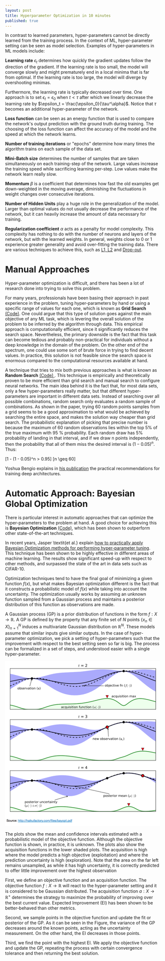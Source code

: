 ```yaml
---
layout: post
title: Hyperparameter Optimization in 10 minutes
published: true
---
```

In contrast to learned parameters, hyper-parameters cannot be directly learned from the training process. In the context of ML, hyper-parameter setting can be seen as model selection. Examples of hyper-parameters in ML models include:

**Learning rate** $\epsilon_t$ determines how quickly the gradient updates follow the direction of the gradient. If the learning rate is too small, the model will converge slowly and might prematurely end in a local minima that is far from optimal. If the learning rate is too large, the model will diverge by overshooting minimas. 

Furthermore, the learning rate is typically decreased over time. One approach is to set $\epsilon_t = \epsilon_0$ when $t < \tau$ after which we linearly decrease the learning rate by $\epsilon_t = \frac{\epsilon_0}{\tau^\alpha}$. Notice that $\tau$ becomes an additional hyper-parameter of the network.

**Loss function** can be seen as an energy function that is used to compare the network's output prediction with the ground truth during training. The choosing of the loss function can affect the accuracy of the model and the speed at which the network learns.

**Number of training iterations** or "epochs" determine how many times the algorithm trains on each sample of the data set.

**Mini-Batch size** determines the number of samples that are taken simultaneously on each training-step of the network. Large values increase the training speed while sacrificing learning per-step. Low values make the network learn really slow.

**Momentum** $\beta$ is a coefficient that determines how fast the old examples get down-weighted in the moving average, diminishing the fluctuations in weight changes over consecutive iterations.

**Number of Hidden Units** play a huge role in the generalization of the model. Larger than optimal values do not usually decrease the performance of the network, but it can heavily increase the amount of data necessary for training.

**Regularization coefficient** $\alpha$ acts as a penalty for model complexity. This complexity has nothing to do with the number of neurons and layers of the network, but with the learned weights. In general, weights close to 0 or 1 experience greater generality and avoid over-fitting the training data. There are various techniques to achieve this, such as [L1, L2](http://enhancedatascience.com/2017/07/04/machine-learning-explained-regularization/) and [Drop-out](https://www.cs.toronto.edu/~hinton/absps/JMLRdropout.pdf).

# Manual Approaches

Hyper-parameter optimization is difficult, and there has been a lot of research done into trying to solve this problem. 

For many years, professionals have been basing their approach in past experience in the problem, tuning hyper-parameters by hand or using a specific range of values for each one, which is known as **Grid Search** [(Code)](http://scikit-learn.org/stable/modules/grid_search.html#exhaustive-grid-search). One could argue that this type of solution goes against the main objective of any ML task, which is levering the overall solution of the problem to be inferred by the algorithm through data. This empirical approach is computationally efficient, since it significantly reduces the search space. Nevertheless, the primary downside is the fact that this task can become tedious and probably non-practical for individuals without a deep knowledge in the domain of the problem. On the other end of the spectrum, one could use some sort of brute force in trying to find decent values. In practice, this solution is not feasible since the search space is enormous compared to the computational resources available at hand.

A technique that tries to mix both previous approaches is what is known as **Random Search** [ (Code) ](http://scikit-learn.org/stable/modules/grid_search.html#randomized-parameter-optimization). This technique is empirically and theoretically proven to be more efficient than grid search and manual search to configure neural networks. The main idea behind it is the fact that, for most data sets, only a few hyper-parameters really matter, but that different hyper-parameters are important in different data sets. Instead of searching over all possible combinations, random search only evaluates a random sample of combinations. As shown in the paper, trying 60 random points samples from a grid seems to be a good approximation to what would be achieved by searching the entire space, and makes the solution way cheaper than grid search. The probabilistic explanation of picking that precise number is because the maximum of 60 random observations lies within the top 5\% of the true maximum with 95 \% probability. Each random draw has 5\% probability of landing in that interval, and if we draw n points independently, then the probability that all of them miss the desired interval is $(1-0.05)^n$. Thus:

\[1 - (1 - 0.05)^n > 0.95\]
\[n \geq 60\]

Yoshua Bengio explains in [his publication](https://arxiv.org/pdf/1206.5533.pdf) the practical recommendations for training deep architectures. 

# Automatic Approach: Bayesian Global Optimization

There is particular interest in automatic approaches that can optimize the hyper-parameters to the problem at hand. A good choice for achieving this is **Bayesian Optimization** [(Code)](https://github.com/fmfn/BayesianOptimization/), which has been shown to outperform other state-of-the-art techniques.

In recent years, Jasper \textit{et al.} explain [how to practically apply Bayesian Optimization methods for performing hyper-parameter tuning](https://papers.nips.cc/paper/4522-practical-bayesian-optimization-of-machine-learning-algorithms.pdf). This technique has been shown to be highly effective in different areas of machine learning. The results show significant speed-up with respect to other methods, and surpassed the state of the art in data sets such as CIFAR-10.

Optimization techniques tend to have the final goal of minimizing a given function $f(x)$, but what makes Bayesian optimization different is the fact that it constructs a probabilistic model of $f(x)$ while taking into account the uncertainty. The optimization usually works by assuming an unknown function sampled from a Gaussian process and maintains a posterior distribution of this function as observations are made.

A Gaussian process (GP) is a prior distribution of functions in the form $f:X \rightarrow \mathbb{R}$. A GP is defined by the property that any finite set of $N$ points $\{x_n \in X\}^{N}_{n=1}$ induces a multivariate Gaussian distribution on $\mathbb{R}^N$. These models assume that similar inputs give similar outputs. In the case of hyper-parameter optimization, we pick a setting of hyper-parameters such that the improvement with respect to the best setting seen so far is big. The process can be formalized in a set of steps, and understood easier with a single hyper-parameter.

![Bayesian Global Optimization](http://raw.githubusercontent.com/dshahrokhian/dshahrokhian.github.io/master/assets/bayesian.png)

The plots show the mean and confidence intervals estimated with a probabilistic model of the objective function. Although the objective function is shown, in practice, it is unknown. The plots also show the acquisition functions in the lower shaded plots. The acquisition is high where the model predicts a high objective (exploitation) and where the prediction uncertainty is high (exploration). Note that the area on the far left remains unsampled, as while it has high uncertainty, it is correctly predicted to offer little improvement over the highest observation 

First, we define an objective function and an acquisition function. The objective function $f:X \rightarrow \mathbb{R}$ will react to the hyper-parameter setting and it is considered to be Gaussian distributed. The acquisition function ${a:X \rightarrow \mathbb{R}^{+}}$ determines the strategy to maximize the probability of improving over the best current value. Expected Improvement (EI) has been shown to be better-behaved than other metrics.

Second, we sample points in the objective function and update the fit or posterior of the GP. As it can be seen in the Figure, the variance of the GP decreases around the known points, acting as the uncertainty measurement. On the other hand, the EI decreases in those points.

Third, we find the point with the highest EI. We apply the objective function and update the GP, repeating the process with certain convergence tolerance and then returning the best solution.


